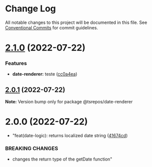 # Change Log

All notable changes to this project will be documented in this file.
See [Conventional Commits](https://conventionalcommits.org) for commit guidelines.

# [2.1.0](https://github.com/thiagobrolly/tsrepos/compare/@tsrepos/date-renderer@2.0.1...@tsrepos/date-renderer@2.1.0) (2022-07-22)


### Features

* **date-renderer:** teste ([cc0a4ea](https://github.com/thiagobrolly/tsrepos/commit/cc0a4eac49959e5adff2b1fe82c574c9f386f1d2))





## [2.0.1](https://github.com/thiagobrolly/tsrepos/compare/@tsrepos/date-renderer@2.0.0...@tsrepos/date-renderer@2.0.1) (2022-07-22)

**Note:** Version bump only for package @tsrepos/date-renderer





# 2.0.0 (2022-07-22)


* "feat(date-logic): returns localized date string ([41674cd](https://github.com/thiagobrolly/tsrepos/commit/41674cd7393667a59406ee732f6b4b2aba699773))


### BREAKING CHANGES

* changes the return type of the getDate function"
